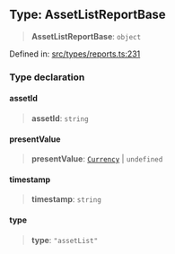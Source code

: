 
## Type: AssetListReportBase

> **AssetListReportBase**: `object`

Defined in: [src/types/reports.ts:231](https://github.com/centrifuge/sdk/blob/1e4b2916d77ce8c4f4eb61be819c3477c050b599/src/types/reports.ts#L231)

### Type declaration

#### assetId

> **assetId**: `string`

#### presentValue

> **presentValue**: [`Currency`](#class-currency) \| `undefined`

#### timestamp

> **timestamp**: `string`

#### type

> **type**: `"assetList"`

